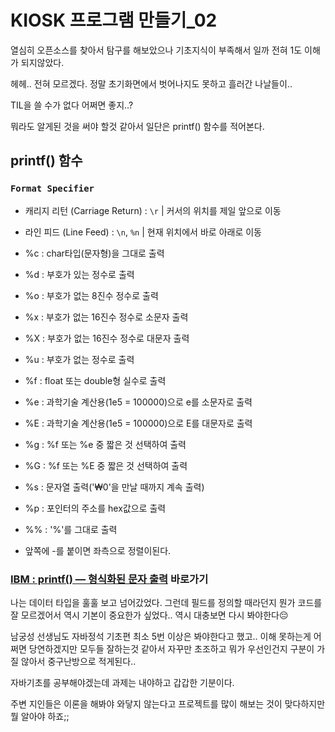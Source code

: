 # KIOSK 프로그램 만들기_02

열심히 오픈소스를 찾아서 탐구를 해보았으나 기초지식이 부족해서 일까 전혀 1도 이해가 되지않았다.

헤헤.. 전혀 모르겠다.
정말 초기화면에서 벗어나지도 못하고 흘러간 나날들이..

TIL을 쓸 수가 없다 어쩌면 좋지..?

뭐라도 알게된 것을 써야 할것 같아서 일단은 printf() 함수를 적어본다.

## **printf()** 함수

### `Format Specifier`

* 캐리지 리턴 (Carriage Return) : `\r` | 커서의 위치를 제일 앞으로 이동

* 라인 피드 (Line Feed) : `\n`, `%n` | 현재 위치에서 바로 아래로 이동

* %c : char타입(문자형)을 그대로 출력
* %d : 부호가 있는 정수로 출력
* %o : 부호가 없는 8진수 정수로 출력
* %x : 부호가 없는 16진수 정수로 소문자 출력
* %X : 부호가 없는 16진수 정수로 대문자 출력
* %u : 부호가 없는 정수로 출력
* %f : float 또는 double형 실수로 출력
* %e : 과학기술 계산용(1e5 = 100000)으로 e를 소문자로 출력
* %E : 과학기술 계산용(1e5 = 100000)으로 E를 대문자로 출력
* %g : %f 또는 %e 중 짧은 것 선택하여 출력
* %G : %f 또는 %E 중 짧은 것 선택하여 출력
* %s : 문자열 출력('₩0'을 만날 때까지 계속 출력)
* %p : 포인터의 주소를 hex값으로 출력
* %% : '%'를 그대로 출력

* 앞쪽에 -를 붙이면 좌측으로 정렬이된다.

### [IBM : printf() — 형식화된 문자 출력](https://www.ibm.com/docs/ko/i/7.3?topic=functions-printf-print-formatted-characters) 바로가기

나는 데이터 타입을 훌훌 보고 넘어갔었다.
그런데 필드를 정의할 때라던지 뭔가 코드를 잘 모르겠어서 역시 기본이 중요한가 싶었다.. 역시 대충보면 다시 봐야한다😔

남궁성 선생님도 자바정석 기초편 최소 5번 이상은 봐야한다고 했고.. 이해 못하는게 어쩌면 당연하겠지만 모두들 잘하는것 같아서 자꾸만 초조하고 뭐가 우선인건지 구분이 가질 않아서 중구난방으로 적게된다..

자바기초를 공부해야겠는데 과제는 내야하고 갑갑한 기분이다.

주변 지인들은 이론을 해봐야 와닿지 않는다고 프로젝트를 많이 해보는 것이 맞다하지만 뭘 알아야 하죠;;
